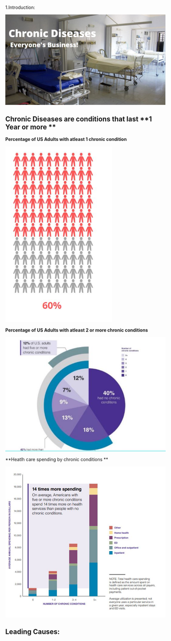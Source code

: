 
1.Introduction: 


![](/ChronicDiseaseIntro.JPG)


## Chronic Diseases are conditions that last **1 Year or more ** 



**Percentage of US Adults with atleast 1 chronic condition** 



![](/stats1.jpg)



**Percentage of US Adults with atleast 2 or more chronic conditions** 



![](/stats2.jpg)



**Heatlh care spending by chronic conditions ** 



![](/stast3.jpg)


## Leading Causes: 

